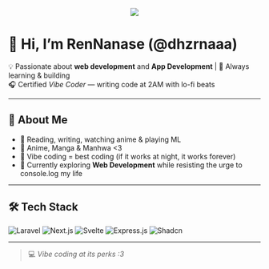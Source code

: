 <p align="center">
  <img src="https://capsule-render.vercel.app/api?type=soft&color=0:38ef7d,100:11998e&height=150&section=header&text=RenNanase%20|%20Web%20Developer&fontSize=40&fontColor=ffffff" />
</p>


# 👋 Hi, I’m RenNanase (@dhzrnaaa)

💡 Passionate about **web development** and **App Development** | 🚀 Always learning & building  
🎧 Certified *Vibe Coder* — writing code at 2AM with lo-fi beats  

---

## 👀 About Me
- 📖 Reading, writing, watching anime & playing ML
- 🦊 Anime, Manga & Manhwa <3
- 🌙 Vibe coding = best coding (if it works at night, it works forever)  
- 🌱 Currently exploring **Web Development** while resisting the urge to console.log my life  

---

## 🛠️ Tech Stack
![Laravel](https://img.shields.io/badge/Laravel-%23FF2D20.svg?&style=for-the-badge&logo=laravel&logoColor=white)
![Next.js](https://img.shields.io/badge/Next.js-000000?style=for-the-badge&logo=next.js&logoColor=white)
![Svelte](https://img.shields.io/badge/Svelte-%23FF3E00.svg?&style=for-the-badge&logo=svelte&logoColor=white)
![Express.js](https://img.shields.io/badge/Express.js-404D59?style=for-the-badge)
![Shadcn](https://img.shields.io/badge/Shadcn-0A0A0A?style=for-the-badge&logo=radixui&logoColor=white)

---

> 💻 *Vibe coding at its perks :3*  
